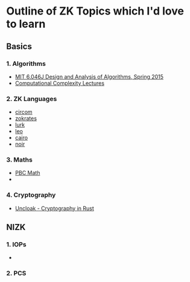 # Outline of ZK Topics which I'd love to learn

## Basics

### 1. Algorithms

- [MIT 6.046J Design and Analysis of Algorithms, Spring 2015](https://youtube.com/playlist?list=PLUl4u3cNGP6317WaSNfmCvGym2ucw3oGp) 
- [Computational Complexity Lectures](https://youtube.com/playlist?list=PLdUzuimxVcC0DENcdT8mfhI3iRRJLVjqH)

### 2. ZK Languages
- [circom](https://github.com/iden3/circom)
- [zokrates](https://zokrates.github.io/)
- [lurk](https://github.com/lurk-lab/lurk-rs)
- [leo](https://leo-lang.org/)
- [cairo](https://www.cairo-lang.org/)
- [noir](https://noir-lang.org/)

### 3. Maths
- [PBC Math](https://crypto.stanford.edu/pbc/notes/)
- 

### 4. Cryptography
- [Uncloak - Cryptography in Rust](https://uncloak.org/courses/rust+cryptography+engineering/course-Rust+Cryptography+Engineering+Study+Group+Syllabus)

## NIZK

### 1. IOPs
-

### 2. PCS



